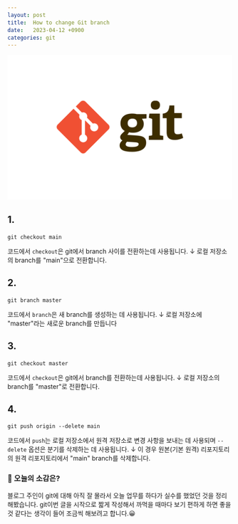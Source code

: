 ```yaml
---
layout: post
title:  How to change Git branch
date:   2023-04-12 +0900
categories: git
---
```



<center>
  <img src="https://github.com/201960003/study_blog/blob/main/img/post4/git.png?raw=true" alt="main 사진">
</center>


## 1.
```
git checkout main
```
코드에서 <code>checkout</code>은 git에서 branch 사이를 전환하는데 사용됩니다.
↓
로컬 저장소의 branch를 "main"으로 전환합니다.


## 2.
```
git branch master
```
코드에서 <code>branch</code>은 새 branch를 생성하는 데 사용됩니다.
↓
로컬 저장소에 "master"라는 새로운 branch를 만듭니다


## 3.
```
git checkout master
```
코드에서 <code>checkout</code>은 git에서 branch를 전환하는데 사용됩니다.
↓
로컬 저장소의 branch를 "master"로 전환합니다.



## 4.
```
git push origin --delete main
```
코드에서 <code>push</code>는 로컬 저장소에서 원격 저장소로 변경 사항을 보내는 데 사용되며 <code>--delete</code> 옵션은 분기를 삭제하는 데 사용됩니다.
↓
이 경우 원본(기본 원격) 리포지토리의 원격 리포지토리에서 "main" branch를 삭제합니다.
<br>


### 🧐 오늘의 소감은?
블로그 주인이 git에 대해 아직 잘 몰라서 오늘 업무를 하다가 실수를 했었던 것을 정리해봤습니다.
git이번 글을 시작으로 짧게 작성해서 까먹을 때마다 보기 편하게 하면 좋을 것 같다는 생각이 들어 조금씩 해보려고 합니다.😀
